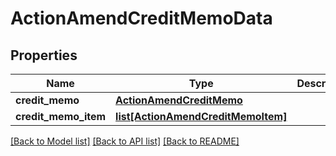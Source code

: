 # ActionAmendCreditMemoData

## Properties
Name | Type | Description | Notes
------------ | ------------- | ------------- | -------------
**credit_memo** | [**ActionAmendCreditMemo**](ActionAmendCreditMemo.md) |  | [optional] 
**credit_memo_item** | [**list[ActionAmendCreditMemoItem]**](ActionAmendCreditMemoItem.md) |  | [optional] 

[[Back to Model list]](../README.md#documentation-for-models) [[Back to API list]](../README.md#documentation-for-api-endpoints) [[Back to README]](../README.md)


